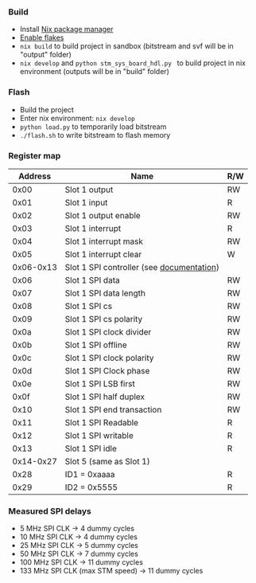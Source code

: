 ### Build

- Install [Nix package manager](https://nixos.org/download.html)
- [Enable flakes](https://nixos.wiki/wiki/Flakes)
- `nix build` to build project in sandbox (bitstream and svf will be in "output" folder)
- `nix develop` and `python stm_sys_board_hdl.py ` to build project in nix environment (outputs will be in "build" folder)

### Flash

- Build the project
- Enter nix environment: `nix develop`
- `python load.py` to temporarily load bitstream
- `./flash.sh` to write bitstream to flash memory

### Register map

| Address   | Name                                                         | R/W  |
| --------- | ------------------------------------------------------------ | ---- |
| 0x00      | Slot 1 output                                                | RW   |
| 0x01      | Slot 1 input                                                 | R    |
| 0x02      | Slot 1 output enable                                         | RW   |
| 0x03      | Slot 1 interrupt                                             | R    |
| 0x04      | Slot 1 interrupt mask                                        | RW   |
| 0x05      | Slot 1 interrupt clear                                       | W    |
| 0x06-0x13 | Slot 1 SPI controller (see [documentation](https://github.com/m-labs/misoc/blob/master/misoc/cores/spi2.py#L476)) |      |
| 0x06      | Slot 1 SPI data                                              | RW   |
| 0x07      | Slot 1 SPI data length                                       | RW   |
| 0x08      | Slot 1 SPI cs                                                | RW   |
| 0x09      | Slot 1 SPI cs polarity                                       | RW   |
| 0x0a      | Slot 1 SPI clock divider                                     | RW   |
| 0x0b      | Slot 1 SPI offline                                           | RW   |
| 0x0c      | Slot 1 SPI clock polarity                                    | RW   |
| 0x0d      | Slot 1 SPI Clock phase                                       | RW   |
| 0x0e      | Slot 1 SPI LSB first                                         | RW   |
| 0x0f      | Slot 1 SPI half duplex                                       | RW   |
| 0x10      | Slot 1 SPI end transaction                                   | RW   |
| 0x11      | Slot 1 SPI Readable                                          | R    |
| 0x12      | Slot 1 SPI writable                                          | R    |
| 0x13      | Slot 1 SPI idle                                              | R    |
| 0x14-0x27 | Slot 5 (same as Slot 1)                                      |      |
| 0x28      | ID1 = 0xaaaa                                                 | R    |
| 0x29      | ID2 = 0x5555                                                 | R    |

### Measured SPI delays

- 5 MHz SPI CLK -> 4 dummy cycles
- 10 MHz SPI CLK -> 4 dummy cycles
- 25 MHz SPI CLK -> 5 dummy cycles
- 50 MHz SPI CLK -> 7 dummy cycles
- 100 MHz SPI CLK -> 11 dummy cycles
- 133 MHz SPI CLK (max STM speed) -> 11 dummy cycles
